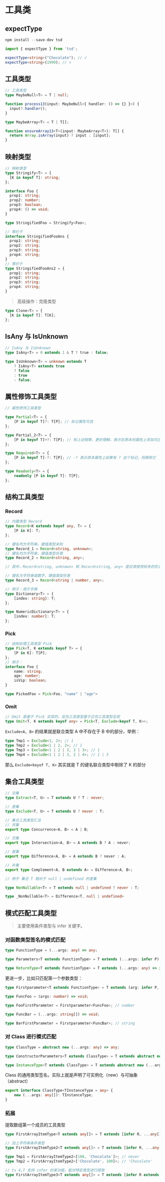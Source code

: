 # 工具类

## expectType

```typescript
npm install --save-dev tsd
```

```typescript
import { expectType } from 'tsd';

expectType<string>("Chocolate"); // √
expectType<string>(1999); // ×
```

## 工具类型

```typescript
// 工具类型
type MaybeNull<T> = T | null;

function process13(input: MaybeNull<{ handler: () => {} }>) {
  input?.handler();
}

type MaybeArray<T> = T | T[];

function ensureArray13<T>(input: MaybeArray<T>): T[] {
  return Array.isArray(input) ? input : [input];
}
```

## 映射类型

```typescript
// 映射类型
type Stringify<T> = {
  [K in keyof T]: string;
};

interface Foo {
  prop1: string;
  prop2: number;
  prop3: boolean;
  prop4: () => void;
}

type StringifiedFoo = Stringify<Foo>;

// 等价于
interface StringifiedFooAns {
  prop1: string;
  prop2: string;
  prop3: string;
  prop4: string;
}
// 等价于
type StringifiedFooAns2 = {
  prop1: string;
  prop2: string;
  prop3: string;
  prop4: string;
}
```

> 高级操作：克隆类型

```typescript
type Clone<T> = {
  [K in keyof T]: T[K];
};
```

## IsAny 与 IsUnknown

```typescript
// IsAny 与 IsUnknown
type IsAny<T> = 0 extends 1 & T ? true : false;

type IsUnknown<T> = unknown extends T
    ? IsAny<T> extends true
    ? false
    : true
    : false;
```

## 属性修饰工具类型

```typescript
// 属性修饰工具类型

type Partial<T> = {
    [P in keyof T]?: T[P]; // 标记属性可选
};

type Partial_2<T> = {
    [P in keyof T]+?: T[P]; // 和上述相等，更好理解，表示在原本的属性上添加可选
};

type Required<T> = {
    [P in keyof T]-?: T[P]; // -? 表示原本属性上如果有 ? 这个标记，则移除它
};

type Readonly<T> = {
    readonly [P in keyof T]: T[P];
};
```

## 结构工具类型
### Record

```typescript
// 内置类型 Record
type Record<K extends keyof any, T> = {
    [P in K]: T;
};

// 键名均为字符串，键值类型未知
type Record_1 = Record<string, unknown>;
// 键名均为字符串，键值类型任意
type Record_2 = Record<string, any>;

// 其中，Record<string, unknown> 和 Record<string, any> 是日常使用较多的形式，通常我们使用这两者来代替 object 。

// 键名为字符串或数字，键值类型任意
type Record_3 = Record<string | number, any>;
```

```typescript
// 例子：用于字典
type Dictionary<T> = {
    [index: string]: T;
};

type NumericDictionary<T> = {
    [index: number]: T;
};
```

### Pick

```typescript
// 结构处理工具类型 Pick
type Pick<T, K extends keyof T> = {
    [P in K]: T[P];
};
// 例子：
interface Foo {
    name: string;
    age: number;
    isVip: boolean;
}

type PickedFoo = Pick<Foo, "name" | "age">
```

### Omit

```typescript
// Omit 是基于 Pick 实现的，反向工具类型基于正向工具类型实现
type Omit<T, K extends keyof any> = Pick<T, Exclude<keyof T, K>>;
```

`Exclude<A, B>` 的结果就是联合类型 A 中不存在于 B 中的部分，举例：

```typescript
type Tmp1 = Exclude<1, 2>; // 1
type Tmp2 = Exclude<1 | 2, 2>; // 1
type Tmp3 = Exclude<1 | 2 | 3, 2 | 3>; // 1
type Tmp4 = Exclude<1 | 2 | 3, 2 | 4>; // 1 | 3
```

那么 `Exclude<keyof T, K>` 其实就是 T 的键名联合类型中剔除了 K 的部分


## 集合工具类型

```typescript
// 交集
type Extract<T, U> = T extends U ? T : never;

// 差集
type Exclude<T, U> = T extends U ? never : T;
```


```typescript
// 集合工具类型汇总
// 并集
export type Concurrence<A, B> = A | B;

// 交集
export type Intersection<A, B> = A extends B ? A : never;

// 差集
export type Difference<A, B> = A extends B ? never : A;

// 补集
export type Complement<A, B extends A> = Difference<A, B>;
```

```typescript
// 例子 集合 T 相对于 null | undefined 的差集

type NonNullable<T> = T extends null | undefined ? never : T;

type _NonNullable<T> = Difference<T, null | undefined>
```

## 模式匹配工具类型

> 主要使用条件类型与 infer 关键字。

### 对函数类型签名的模式匹配

```typescript
type FunctionType = (...args: any) => any;

type Parameters<T extends FunctionType> = T extends (...args: infer P) => any ? P : never;

type ReturnType<T extends FunctionType> = T extends (...args: any) => infer R ? R : any;
```

更进一步，比如只匹配第一个参数类型：

```typescript
type Firstparameter<T extends FunctionType> = T extends (arg: infer P, ...args: any) => any ? P : never;

type FuncFoo = (args: number) => void;

type FooFirstParameter = Firstparameter<FuncFoo>; // number

type FuncBar = (...args: string[]) => void;

type BarFirstParameter = Firstparameter<FuncBar>; // string
```

### 对 Class 进行模式匹配

```typescript
type ClassType = abstract new (...args: any) => any;

type ConstructorParameters<T extends ClassType> = T extends abstract new (...args: infer P) => any ? P : never;

type InstanceType<T extends ClassType> = T extends abstract new (...args: any) => infer R ? R : never;
```

Class 的通用类型签名，实际上就是声明了可实例化（new）与可抽象（abstract）

```typescript
export interface ClassType<TInstanceType = any> {
    new (...args: any[]): TInstanceType;
}
```

### 拓展
提取数组第一个成员的工具类型

```typescript
type FirstArrayItemType<T extends any[]> = T extends [infer R, ...any[]] ? R : never;

// 加上字符串条件类型
type FirstArrayItemType2<T extends any[]> = T extends [infer R, ...any[]] ? R extends string ? R : never : never;

type Tmp1 = FirstArrayItemType2<[100, 'Chocolate']>; // never
type Tmp2 = FirstArrayItemType2<['Chocolate', 100]>; // 'Chocolate'
```

```typescript
// ts 4,7 支持 infer 约束功能，能对特定类型进行提取
type FirstArrayItemType3<T extends any[]> = T extends [infer R extends string, ...any[]] ? R : never;
```
